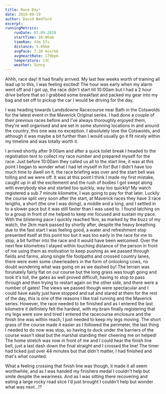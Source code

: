 ```yaml
---
title: Race Day!
date: 2019-09-19
author: David Bedford
excerpt:
runningMetrics:
    runDate: 07.09.2019
    startTime: 10:06am
    timeRan: 43m 57s
    distance: 5.89km
    avgPace: 7:28 min/km
    avgHeartRate: 179bpm
    temperature: 13C
    weather: Sunny
---
```


Ahhh, race day! It had finally arrived. My last few weeks worth of training all lead up to this, I was feeling excited! The hour was early when my alarm went off and I got up, the race didn't start till 10:00am but I had a 2 hour drive before that so I grabbed some breakfast and packed my gear into my bag and set off to pickup the car I would be driving for the day.

I was heading towards Landsdowne Racecourse near Bath in the Cotswolds for the latest event in the Maverick Original series. I had done a couple of their previous races before and I've always thoroughly enjoyed them, they're well organised and are set in some stunning locations in and around the country, this one was no exception. I absolutely love the Cotswolds, and although it was maybe a bit further than I would usually go it fit nicely within my timeline and was totally worth it.

I arrived shortly after 9:00am and after a quick toilet break I headed to the registration tent to collect my race number and prepared myself for the race. Just before 10:00am they called us all to the start line, it was at this point I began to wonder what I had let myself in for! But I didn't have too much time to dwell on it, the race briefing was over and the start bell was tolling and we were off. It was at this point I think I made my first mistake, caught up in all the excitememt and the rush of bodies I got swept along with everybody else and started too quickly, way too quickly! My watch registered a sub 7 minute kilometre, I was going to pay for that later. Luckily the course split very soon after the start, at Maverick races they have 3 race lengths, a short (the one I was doing), a middle and a long, and I settled in to a slower pace but it was still faster than I was used to. I found latching on to a group in front of me helped to keep me focused and sustain my pace. With the blistering pace I quickly reached 1km, as marked by the buzz of my watch, the 2km mark passed by shortly after, despite the heavy breathing due to the fast start I was feeling good, a water and refreshment stop presented itself at this point too but it was too early in the race for me to stop, a bit further into the race and it would have been welcomed. Over the next few kilometres I stayed within touching distance of the person in front of me using them as motivation to keep pushing as we passed through fields and farms, along single file footpaths and crossed country lanes, there were even some cheerleaders in the form of onlooking cows, no doubt wondering what was going on as we dashed by! The terrain was forunately fairly flat on our course but the long grass was tough going and took it's toll, the gates as well proved difficult, having to stop to pass through and then trying to restart again on the other side, and there were a number of gates! The views we passed though were spectacular and I could have easily just have stopped and sat and stared at them for the rest of the day, this is one of the reasons I like trail running and the Maverick series. However, the race needed to be finished and as I entered the last kilometre it definitely felt the hardest, with my brain finally registering that my legs were sore and tired I entered the racecourse enclosure and the finish line was within reach, I just needed to keep my legs moving. The short grass of the course made it easier as I followed the perimeter, the last thing I needed to do now was stop, so having to duck under the barriers of the course wasn't ideal but the marshal standing their cheering me on helped! The home stretch was now in front of me and I could hear the finish line bell, just a last dash down the final straight and I crossed the line! The timer had ticked just over 44 minutes but that didn't matter, I had finished and that's what counted. 

What a feeling crossing that finish line was though, it made it all seem worthwhile, and as I was handed my finishers medal I couldn't help but smile despite the weariness. And as I was sitting there recovering and eating a large rocky road slice I'd just brought I couldn't help but wonder what was next...!?